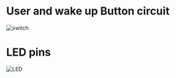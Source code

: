 # User and wake up Button circuit
![switch](https://user-images.githubusercontent.com/98839182/158002842-e32778a4-0291-40f6-8e23-f93dbc592dba.PNG)

# LED pins
![LED](https://user-images.githubusercontent.com/98839182/158002845-705bcc95-4371-4c7a-93dc-1754357a1342.PNG)
